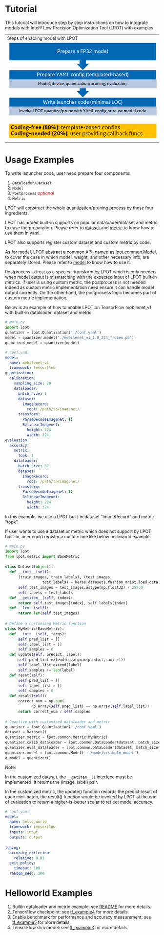 Tutorial
=========================================

This tutorial will introduce step by step instructions on how to integrate models with Intel® Low Precision Optimization Tool (LPOT) with examples. 

<table>
  <tr>
    <td>Steps of enabling model with LPOT</td>
  </tr>
  <tr>
    <td><img src="./imgs/tutorial.png" width=640 height=320></td>
  </tr>
 </table>

# Usage Examples

To write lanuncher code, user need prepare four components:

1.	`Dataloader/Dataset`
2.	`Model`
3.	`Postprocess`      <span style="color:red">*optional*</span>
4.	`Metric`

LPOT will construct the whole quantization/pruning process by these four ingredients. 

LPOT has added built-in supports on popular dataloader/dataset and metric to ease the preparation. Please refer to [dataset](./dataset.md) and [metric](./metric.md) to know how to use them in yaml. 

LPOT also supports register custom dataset and custom metric by code. 

As for model, LPOT abstract a common API, named as [lpot.common.Model](../lpot/common/model.py), to cover the case in which model, weight, and other necessary info, are separately stored. Please refer to [model](./model.md) to know how to use it.

Postprocess is treat as a specical transform by LPOT which is only needed when model output is mismatching with the expected input of LPOT built-in metrics. if user is using custom metric, the postprocess is not needed indeed as custom metric implementation need ensure it can handle model output correctly. On the other hand, the postprocess logic becomes part of custom metric implementation.

Below is an example of how to enable LPOT on TensorFlow mobilenet_v1 with built-in dataloader, dataset and metric.

```python
# main.py
import lpot
quantizer = lpot.Quantization('./conf.yaml')
model = quantizer.model("./mobilenet_v1_1.0_224_frozen.pb")
quantized_model = quantizer(model)
```

```yaml
# conf.yaml
model:
  name: mobilenet_v1 
  framework: tensorflow
quantization:
  calibration:
    sampling_size: 20
    dataloader:
      batch_size: 1
      dataset:
        ImageRecord:
          root: /path/to/imagenet/
      transform:
        ParseDecodeImagenet: {}
        BilinearImagenet: 
          height: 224
          width: 224
evaluation:
  accuracy:
    metric:
      topk: 1
    dataloader:
      batch_size: 32 
      dataset:
        ImageRecord:
          root: /path/to/imagenet/
      transform:
        ParseDecodeImagenet: {}
        BilinearImagenet: 
          height: 224
          width: 224

```

In this example, we use a LPOT built-in dataset “ImageRecord” and metric “topk”.

If user wants to use a dataset or metric which does not support by LPOT built-in, user could register a custom one like below helloworld example.

```python
# main.py
import lpot
from lpot.metric import BaseMetric

class Dataset(object):
  def __init__(self):
      (train_images, train_labels), (test_images,
                 test_labels) = keras.datasets.fashion_mnist.load_data()
      self.test_images = test_images.astype(np.float32) / 255.0
      self.labels = test_labels
  def __getitem__(self, index):
      return self.test_images[index], self.labels[index]
  def __len__(self):
      return len(self.test_images)

# Define a customized Metric function 
class MyMetric(BaseMetric):
  def __init__(self, *args):
      self.pred_list = []
      self.label_list = []
      self.samples = 0
  def update(self, predict, label):
      self.pred_list.extend(np.argmax(predict, axis=1))
      self.label_list.extend(label)
      self.samples += len(label)
  def reset(self):
      self.pred_list = []
      self.label_list = []
      self.samples = 0
  def result(self):
      correct_num = np.sum(
            np.array(self.pred_list) == np.array(self.label_list))
      return correct_num / self.samples

# Quantize with customized dataloader and metric
quantizer = lpot.Quantization('./conf.yaml')
dataset = Dataset()
quantizer.metric = lpot.common.Metric(MyMetric)
quantizer.calib_dataloader = lpot.common.DataLoader(dataset, batch_size=1)
quantizer.eval_dataloader = lpot.common.DataLoader(dataset, batch_size=1)
quantizer.model = lpot.common.Model('../models/simple_model')
q_model = quantizer()
```
Note: 

In the customized dataset, the `__getitem__()` interface must be implemented. It returns the (image, label) pair.

In the customized metric, the update() function records the predict result of each mini-batch, the result() function would be invoked by LPOT at the end of evaluation to return a higher-is-better scalar to reflect model accuracy.

```yaml
# conf.yaml
model:
  name: hello_world
  framework: tensorflow
  inputs: input
  outputs: output

tuning:
  accuracy_criterion:
    relative: 0.01
  exit_policy:
    timeout: 100
  random_seed: 100
```

# Helloworld Examples

1.  Builtin dataloader and metric example: see [README](../examples/helloworld/tf_example1/README.md) for more details.
2.  TensorFlow checkpoint: see [tf_example4](../examples/helloworld/tf_example4) for more details.
3.  Enable benchmark for performance and accuracy measurement: see [tf_example5](../examples/helloworld/tf_example5) for more details.
4.  TensorFlow slim model: see [tf_example3](../examples/helloworld/tf_example3/README.md) for more details.

